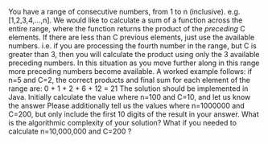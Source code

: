 You have a range of consecutive numbers, from 1 to n (inclusive). e.g. [1,2,3,4,...,n].
We would like to calculate a sum of a function across the entire range, where the function returns the product of the *preceding* C elements.
If there are less than C previous elements, just use the available numbers. i.e. if you are processing the fourth number in the range, but C is greater than 3, then you will calculate the product using only the 3 available preceding numbers. In this situation as you move further along in this range more preceding numbers become available.
A worked example follows: if n=5 and C=2, the correct products and final sum for each element of the range are: 0 + 1 + 2 + 6 + 12 = 21
The solution should be implemented in Java. Initially calculate the value where n=100 and C=10, and let us know the answer
Please additionally tell us the values where n=1000000 and C=200, but only include the first 10 digits of the result in your answer.
What is the algorithmic complexity of your solution? What if you needed to calculate n=10,000,000 and C=200 ?